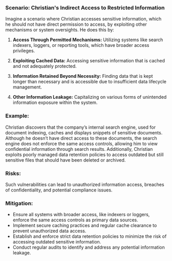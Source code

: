 ### Scenario: Christian's Indirect Access to Restricted Information 
Imagine a scenario where Christian accesses sensitive information, which he should not have direct permission to access, by exploiting other mechanisms or system oversights. He does this by: 

1. **Access Through Permitted Mechanisms:** Utilizing systems like search indexers, loggers, or reporting tools, which have broader access privileges. 

2. **Exploiting Cached Data:** Accessing sensitive information that is cached and not adequately protected. 

3. **Information Retained Beyond Necessity:** Finding data that is kept longer than necessary and is accessible due to insufficient data lifecycle management. 

4. **Other Information Leakage:** Capitalizing on various forms of unintended information exposure within the system. 

### Example: 

Christian discovers that the company’s internal search engine, used for document indexing, caches and displays snippets of sensitive documents. Although he doesn’t have direct access to these documents, the search engine does not enforce the same access controls, allowing him to view confidential information through search results. Additionally, Christian exploits poorly managed data retention policies to access outdated but still sensitive files that should have been deleted or archived. 

### Risks: 

Such vulnerabilities can lead to unauthorized information access, breaches of confidentiality, and potential compliance issues. 

### Mitigation: 

- Ensure all systems with broader access, like indexers or loggers, enforce the same access controls as primary data sources. 
- Implement secure caching practices and regular cache clearance to prevent unauthorized data access. 
- Establish and enforce strict data retention policies to minimize the risk of accessing outdated sensitive information. 
- Conduct regular audits to identify and address any potential information leakage. 
